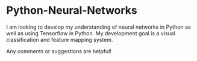 # Python-Neural-Networks

I am looking to develop my understanding of neural networks in Python as well as using Tensorflow in Python. My development goal is a visual classification and feature mapping system.

Any comments or suggestions are helpful!
